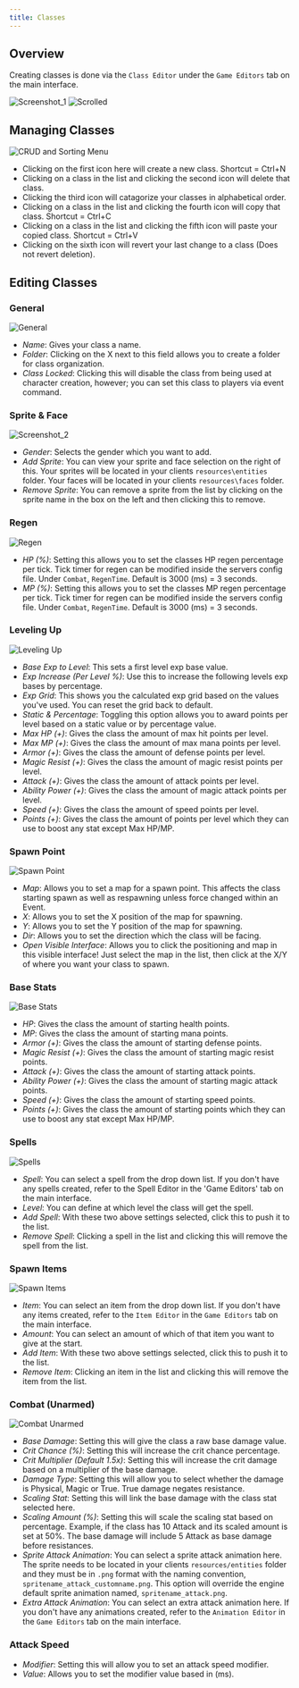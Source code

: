 ```yaml
---
title: Classes
---
```


## Overview
Creating classes is done via the `Class Editor` under the `Game Editors` tab on the main interface.

![Screenshot_1](https://github.com/AscensionGameDev/Intersect-Documentation/assets/72468758/71d0b2e9-057e-480d-9a40-b8c217d0f969)
![Scrolled](https://github.com/Richy1111/Intersect-Documentation/assets/72468758/0aaba85d-70ce-4a31-b8d1-0646aecbb131)

## Managing Classes

![CRUD and Sorting Menu](https://github.com/AscensionGameDev/Intersect-Documentation/assets/72468758/1427a95c-c983-495c-908c-417bfbdd235f)

- Clicking on the first icon here will create a new class. Shortcut = Ctrl+N
- Clicking on a class in the list and clicking the second icon will delete that class.
- Clicking the third icon will catagorize your classes in alphabetical order.
- Clicking on a class in the list and clicking the fourth icon will copy that class. Shortcut = Ctrl+C
- Clicking on a class in the list and clicking the fifth icon will paste your copied class. Shortcut = Ctrl+V
- Clicking on the sixth icon will revert your last change to a class (Does not revert deletion).

## Editing Classes

### General

![General](https://github.com/AscensionGameDev/Intersect-Documentation/assets/72468758/bf66d18c-4b5b-4bdf-975b-a1975309a3e6)

- *Name*: Gives your class a name.
- *Folder*: Clicking on the X next to this field allows you to create a folder for class organization.
- *Class Locked*: Clicking this will disable the class from being used at character creation, however; you can set this class to players via event command.
  
### Sprite & Face

![Screenshot_2](https://github.com/AscensionGameDev/Intersect-Documentation/assets/72468758/ccac8f48-65cf-4be4-9b3f-f6448bc42759)

- *Gender*: Selects the gender which you want to add.
- *Add Sprite*: You can view your sprite and face selection on the right of this. Your sprites will be located in your clients `resources\entities` folder. Your faces will be located in your clients `resources\faces` folder.
- *Remove Sprite*: You can remove a sprite from the list by clicking on the sprite name in the box on the left and then clicking this to remove.

### Regen

![Regen](https://github.com/AscensionGameDev/Intersect-Documentation/assets/72468758/832bd473-c97b-4b86-a0ba-3bb1582f0c53)

- *HP (%)*: Setting this allows you to set the classes HP regen percentage per tick. Tick timer for regen can be modified inside the servers config file. Under `Combat`, `RegenTime`. Default is 3000 (ms) = 3 seconds.
- *MP (%)*: Setting this allows you to set the classes MP regen percentage per tick. Tick timer for regen can be modified inside the servers config file. Under `Combat`, `RegenTime`. Default is 3000 (ms) = 3 seconds.

### Leveling Up

![Leveling Up](https://github.com/AscensionGameDev/Intersect-Documentation/assets/72468758/b5f0f1dd-d2b5-472a-b228-beb019837e8f)

- *Base Exp to Level*: This sets a first level exp base value.
- *Exp Increase (Per Level %)*: Use this to increase the following levels exp bases by percentage.
- *Exp Grid*: This shows you the calculated exp grid based on the values you've used. You can reset the grid back to default.
- *Static & Percentage*: Toggling this option allows you to award points per level based on a static value or by percentage value.
- *Max HP (+)*: Gives the class the amount of max hit points per level.
- *Max MP (+)*: Gives the class the amount of max mana points per level.
- *Armor (+)*: Gives the class the amount of defense points per level.
- *Magic Resist (+)*: Gives the class the amount of magic resist points per level.
- *Attack (+)*: Gives the class the amount of attack points per level.
- *Ability Power (+)*: Gives the class the amount of magic attack points per level.
- *Speed (+)*: Gives the class the amount of speed points per level.
- *Points (+)*: Gives the class the amount of points per level which they can use to boost any stat except Max HP/MP.

### Spawn Point

![Spawn Point](https://github.com/AscensionGameDev/Intersect-Documentation/assets/72468758/ca3939a0-962b-41c3-a19d-2cd090212dba)

- *Map*: Allows you to set a map for a spawn point. This affects the class starting spawn as well as respawning unless force changed within an Event.
- *X*: Allows you to set the X position of the map for spawning.
- *Y*: Allows you to set the Y position of the map for spawning.
- *Dir*: Allows you to set the direction which the class will be facing.
- *Open Visible Interface*: Allows you to click the positioning and map in this visible interface! Just select the map in the list, then click at the X/Y of where you want your class to spawn.

### Base Stats

![Base Stats](https://github.com/AscensionGameDev/Intersect-Documentation/assets/72468758/e32a3d46-88fb-450d-b0df-c8ba0f717fa0)

- *HP*: Gives the class the amount of starting health points.
- *MP*: Gives the class the amount of starting mana points.
- *Armor (+)*: Gives the class the amount of starting defense points.
- *Magic Resist (+)*: Gives the class the amount of starting magic resist points.
- *Attack (+)*: Gives the class the amount of starting attack points.
- *Ability Power (+)*: Gives the class the amount of starting magic attack points.
- *Speed (+)*: Gives the class the amount of starting speed points.
- *Points (+)*: Gives the class the amount of starting points which they can use to boost any stat except Max HP/MP.

### Spells

![Spells](https://github.com/AscensionGameDev/Intersect-Documentation/assets/72468758/71a74204-c892-42eb-96cb-f60f5f6ee5c7)

- *Spell*: You can select a spell from the drop down list. If you don't have any spells created, refer to the Spell Editor in the 'Game Editors' tab on the main interface.
- *Level*: You can define at which level the class will get the spell.
- *Add Spell*: With these two above settings selected, click this to push it to the list.
- *Remove Spell*: Clicking a spell in the list and clicking this will remove the spell from the list.

### Spawn Items

![Spawn Items](https://github.com/AscensionGameDev/Intersect-Documentation/assets/72468758/b4b2791b-4e95-4fa4-8b40-151dafce9ade)

- *Item*: You can select an item from the drop down list. If you don't have any items created, refer to the `Item Editor` in the `Game Editors` tab on the main interface.
- *Amount*: You can select an amount of which of that item you want to give at the start.
- *Add Item*: With these two above settings selected, click this to push it to the list.
- *Remove Item*: Clicking an item in the list and clicking this will remove the item from the list.

### Combat (Unarmed)

![Combat Unarmed](https://github.com/AscensionGameDev/Intersect-Documentation/assets/72468758/82166ad7-8f21-4574-af0a-1d78325df985)

- *Base Damage*: Setting this will give the class a raw base damage value.
- *Crit Chance (%)*: Setting this will increase the crit chance percentage.
- *Crit Multiplier (Default 1.5x)*: Setting this will increase the crit damage based on a multiplier of the base damage.
- *Damage Type*: Setting this will allow you to select whether the damage is Physical, Magic or True. True damage negates resistance.
- *Scaling Stat*: Setting this will link the base damage with the class stat selected here.
- *Scaling Amount (%)*: Setting this will scale the scaling stat based on percentage. Example, if the class has 10 Attack and its scaled amount is set at 50%. The base damage will include 5 Attack as base damage before resistances.
- *Sprite Attack Animation*: You can select a sprite attack animation here. The sprite needs to be located in your clients `resources/entities` folder and they must be in `.png` format with the naming convention, `spritename_attack_customname.png`. This option will override the engine default sprite animation named, `spritename_attack.png`.
- *Extra Attack Animation*: You can select an extra attack animation here. If you don't have any animations created, refer to the `Animation Editor` in the `Game Editors` tab on the main interface.

### Attack Speed
- *Modifier*: Setting this will allow you to set an attack speed modifier.
- *Value*: Allows you to set the modifier value based in (ms).
